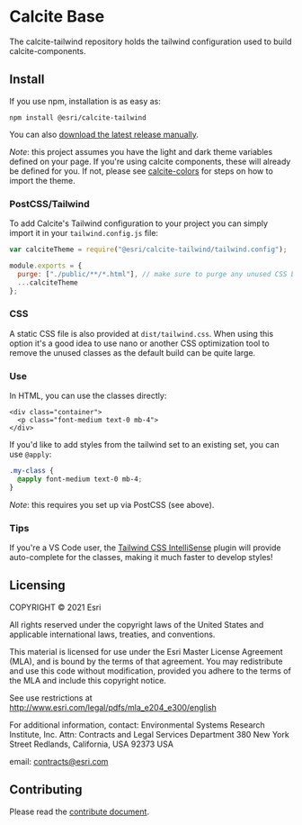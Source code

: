 # Calcite Base

The calcite-tailwind repository holds the tailwind configuration used to build calcite-components.

## Install

If you use npm, installation is as easy as:

```
npm install @esri/calcite-tailwind
```

You can also [download the latest release manually](https://github.com/Esri/calcite-tailwind/releases).

_Note_: this project assumes you have the light and dark theme variables defined on your page. If you're using calcite components, these will already be defined for you. If not, please see [calcite-colors](https://github.com/Esri/calcite-colors/) for steps on how to import the theme.

### PostCSS/Tailwind

To add Calcite's Tailwind configuration to your project you can simply import it in your `tailwind.config.js` file:

```js
var calciteTheme = require("@esri/calcite-tailwind/tailwind.config");

module.exports = {
  purge: ["./public/**/*.html"], // make sure to purge any unused CSS by passing in your HTML here
  ...calciteTheme
};
```

### CSS

A static CSS file is also provided at `dist/tailwind.css`. When using this option it's a good idea to use nano or another CSS optimization tool to remove the unused classes as the default build can be quite large.


### Use

In HTML, you can use the classes directly:

```
<div class="container">
  <p class="font-medium text-0 mb-4">
</div>
```

If you'd like to add styles from the tailwind set to an existing set, you can use `@apply`:

```css
.my-class {
  @apply font-medium text-0 mb-4;
}
```

_Note_: this requires you set up via PostCSS (see above).

### Tips

If you're a VS Code user, the [Tailwind CSS IntelliSense](https://marketplace.visualstudio.com/items?itemName=bradlc.vscode-tailwindcss) plugin will provide auto-complete for the classes, making it much faster to develop styles!

## Licensing

COPYRIGHT © 2021 Esri

All rights reserved under the copyright laws of the United States
and applicable international laws, treaties, and conventions.

This material is licensed for use under the Esri Master License
Agreement (MLA), and is bound by the terms of that agreement.
You may redistribute and use this code without modification,
provided you adhere to the terms of the MLA and include this
copyright notice.

See use restrictions at http://www.esri.com/legal/pdfs/mla_e204_e300/english

For additional information, contact:
Environmental Systems Research Institute, Inc.
Attn: Contracts and Legal Services Department
380 New York Street
Redlands, California, USA 92373
USA

email: contracts@esri.com

## Contributing

Please read the [contribute document](CONTRIBUTING.md).
